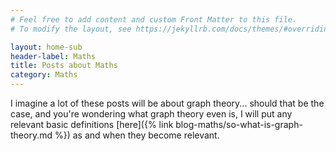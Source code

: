 ```yaml
---
# Feel free to add content and custom Front Matter to this file.
# To modify the layout, see https://jekyllrb.com/docs/themes/#overriding-theme-defaults

layout: home-sub
header-label: Maths
title: Posts about Maths
category: Maths
---
```


I imagine a lot of these posts will be about graph theory... should that be the case, and you're wondering what graph theory even is, I will put any relevant basic definitions [here]({% link blog-maths/so-what-is-graph-theory.md %}) as and when they become relevant.  

